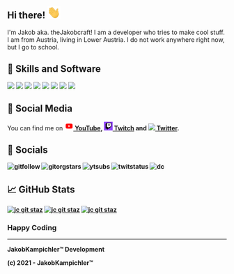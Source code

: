 ## Hi there! <img src="https://github.com/jkampich1411/jkampich1411/blob/main/gif/wave.gif" width="30px">
I'm Jakob aka. theJakobcraft! I am a developer who tries to make cool stuff. I am from Austria, living in Lower Austria. I do not work anywhere right now, but I go to school.

## 🔧 Skills and Software
![](https://img.shields.io/badge/OS-Windows-informational?style=flat&logo=windows&logoColor=black&color=2bbc8a&style=for-the-badge)
![](https://img.shields.io/badge/OS-Linux-informational?style=flat&logo=linux&logoColor=black&color=2bbc8a&style=for-the-badge)
![](https://img.shields.io/badge/Editor-Visual_Studio_Code-informational?style=flat&logo=visual-studio-code&logoColor=black&color=2bbc8a&style=for-the-badge)
![](https://img.shields.io/badge/Code-JavaScript-informational?style=flat&logo=javascript&logoColor=black&color=2bbc8a&style=for-the-badge)
![](https://img.shields.io/badge/Code-Python-informational?style=flat&logo=python&logoColor=black&color=2bbc8a&style=for-the-badge)
![](https://img.shields.io/badge/Shell-Bash-informational?style=flat&logo=gnu-bash&logoColor=black&color=2bbc8a&style=for-the-badge)
![](https://img.shields.io/badge/Shell-CMD-informational?style=flat&logo=gnu-bash&logoColor=black&color=2bbc8a&style=for-the-badge)
![](https://img.shields.io/badge/Tools-Docker-informational?style=flat&logo=docker&logoColor=black&color=2bbc8a&style=for-the-badge)

## 📱 Social Media
You can find me on 
<a href=[1]><img src="https://github.com/jkampich1411/jkampich1411/blob/main/img/ytimg.png" width="20px"><b> YouTube<b></a>,
<a href=[2]><img src="https://github.com/jkampich1411/jkampich1411/blob/main/img/twimg.png" width="20px"><b> Twitch<b></a> and
<a href=[3]><img src="http://i.imgur.com/wWzX9uB.png" width="25px"><b> Twitter<b></a>.

## 📱 Socials
![gitfollow](https://img.shields.io/github/followers/jkampich1411?logo=github&style=for-the-badge)
![gitorgstars](https://img.shields.io/github/stars/thejakobcraft?label=Org%20Stars&logo=github&style=for-the-badge)
![ytsubs](https://img.shields.io/youtube/channel/subscribers/UCByPPfZxufy_-vBIDzhnYVg?logo=youtube&style=for-the-badge)
![twitstatus](https://img.shields.io/twitch/status/thejakobcraft?logo=twitch&style=for-the-badge)
![dc](https://img.shields.io/discord/510412740364599317?label=Discord&logo=discord&style=for-the-badge)

## &#x1f4c8; GitHub Stats
[![jc git staz](https://github-readme-stats.vercel.app/api?username=jkampich1411&show_icons=true&theme=synthwave&hide_border=true&count_private=true)](https://thejakobcraft.xyz)
[![jc git staz](https://github-readme-stats.vercel.app/api/top-langs/?username=jkampich1411&theme=synthwave&hide_border=true&langs_count=3&exclude-repo=jcquest_bs)](https://thejakobcraft.xyz)
[![jc git staz](https://github-readme-stats.vercel.app/api/pin/?username=jkampich1411&repo=jbot&show_owner=true&theme=synthwave&hide_border=true)](https://thejakobcraft.xyz)


### Happy Coding
***
JakobKampichler™ Development

(c) 2021 - JakobKampichler™

<!--LINX-->
[1]: https://youtube.com/thejakobcraft
[2]: https://twitch.tv/thejakobcrafttv
[3]: https://twitter.com/thejakobcraft


<!--
**jkampich1411/jkampich1411** is a ✨ _special_ ✨ repository because its `README.md` (this file) appears on your GitHub profile.
-->
